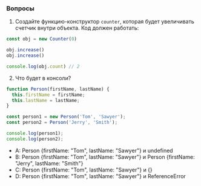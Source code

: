 ### Вопросы

1. Создайте функцию-конструктор `counter`, которая будет увеличивать счетчик внутри объекта. Код должен работать:

```javascript
const obj = new Counter(0)

obj.increase()
obj.increase()

console.log(obj.count) // 2
```

2. Что будет в консоли?

```javascript
function Person(firstName, lastName) {
  this.firstName = firstName;
  this.lastName = lastName;
}

const person1 = new Person('Tom', 'Sawyer');
const person2 = Person('Jerry', 'Smith');

console.log(person1);
console.log(person2);
```

- A: Person {firstName: "Tom", lastName: "Sawyer"} и undefined
- B: Person {firstName: "Tom", lastName: "Sawyer"} и Person {firstName: "Jerry", lastName: "Smith"}
- C: Person {firstName: "Tom", lastName: "Sawyer"} и {}
- D: Person {firstName: "Tom", lastName: "Sawyer"} и ReferenceError
